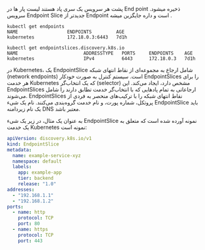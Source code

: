 پشت هر سرویس یک سری پاد هستند لیست پار ها در End point ذخیره میشود.
سرویس Endpoint Slice جدیدتر از Endpoint است و داره جایگزین میشه .

```
kubectl get endpoints
NAME                  ENDPOINTS         AGE
kubernetes            172.18.0.3:6443   7d1h

kubectl get endpointslices.discovery.k8s.io
NAME                        ADDRESSTYPE   PORTS     ENDPOINTS    AGE
kubernetes                  IPv4          6443      172.18.0.3   7d1h
```


در Kubernetes، یک EndpointSlice شامل ارجاع به مجموعه‌ای از نقاط انتهای شبکه (network endpoints) است. سیستم کنترل به صورت خودکار EndpointSlices را برای هر خدمت Kubernetes که یک انتخاب‌گر (selector) مشخص دارد، ایجاد می‌کند. این EndpointSlices ارجاعاتی به تمام پادهایی که با انتخاب‌گر خدمت تطابق دارند را شامل می‌شوند. EndpointSlices نقاط انتهای شبکه را با ترکیب‌های منحصر به فردی از پروتکل، شماره پورت، و نام خدمت گروه‌بندی می‌کنند. نام یک شیء EndpointSlice باید یک نام زیردامنه DNS معتبر باشد.

به عنوان یک مثال، در زیر یک شیء EndpointSlice نمونه آورده شده است که متعلق به یک خدمت Kubernetes نمونه است:

```yaml
apiVersion: discovery.k8s.io/v1
kind: EndpointSlice
metadata:
  name: example-service-xyz
  namespace: default
  labels:
    app: example-app
    tier: backend
    release: "1.0"
addresses:
  - "192.168.1.1"
  - "192.168.1.2"
ports:
  - name: http
    protocol: TCP
    port: 80
  - name: https
    protocol: TCP
    port: 443
```
